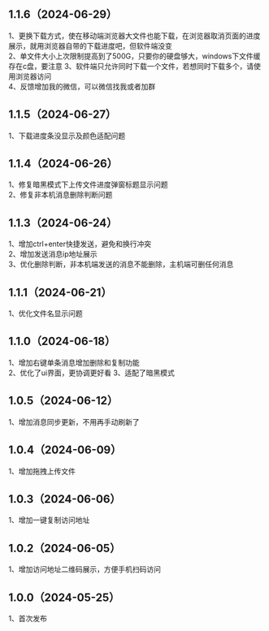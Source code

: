 ## 1.1.6（2024-06-29）
1、更换下载方式，使在移动端浏览器大文件也能下载，在浏览器取消页面的进度展示，就用浏览器自带的下载进度吧，但软件端没变  
2、单文件大小上次限制提高到了500G，只要你的硬盘够大，windows下文件缓存在c盘，要注意 
3、软件端只允许同时下载一个文件，若想同时下载多个，请使用浏览器访问  
4、反馈增加我的微信，可以微信找我或者加群  
## 1.1.5（2024-06-27）
1、下载进度条没显示及颜色适配问题  
## 1.1.4（2024-06-26）
1、修复暗黑模式下上传文件进度弹窗标题显示问题  
2、修复非本机消息删除判断问题  
## 1.1.3（2024-06-24）
1、增加ctrl+enter快捷发送，避免和换行冲突  
2、增加发送消息ip地址展示  
3、优化删除判断，非本机端发送的消息不能删除，主机端可删任何消息
## 1.1.1（2024-06-21）
1、优化文件名显示问题
## 1.1.0（2024-06-18）
1、增加右键单条消息增加删除和复制功能  
2、优化了ui界面，更协调更好看
3、适配了暗黑模式
## 1.0.5（2024-06-12）
1、增加消息同步更新，不用再手动刷新了
## 1.0.4（2024-06-09）
1、增加拖拽上传文件
## 1.0.3（2024-06-06）
1、增加一键复制访问地址
## 1.0.2（2024-06-05）
1、增加访问地址二维码展示，方便手机扫码访问
## 1.0.0（2024-05-25）
1、首次发布
